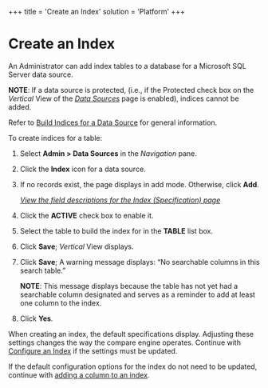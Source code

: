 +++
title = 'Create an Index'
solution = 'Platform'
+++

# Create an Index

An Administrator can add index tables to a database for a Microsoft SQL
Server data source.

**NOTE**: If a data source is protected, (i.e., if the Protected check
box on the *Vertical* View of the *[Data
Sources](../Page_Desc/Data_Sources_HSysAdmi.htm)* page is enabled),
indices cannot be added.

Refer to [Build Indices for a Data
Source](Build%20Indices%20for%20a%20Data%20Source%20for%20Search%20and%20Duplicate%20Detection.htm)
for general information.

To create indices for a table:

1.  Select **Admin \> Data Sources** in the *Navigation* pane.

2.  Click the **Index** icon for a data source.

3.  If no records exist, the page displays in add mode. Otherwise, click
    **Add**.
    
    *[View the field descriptions for the Index (Specification)
    page](../Page_Desc/Index%20Specification%20H.htm)*

4.  Click the **ACTIVE** check box to enable it.

5.  Select the table to build the index for in the **TABLE** list box.

6.  Click **Save**; *Vertical* View displays.

7.  Click **Save**; A warning message displays: “No searchable columns
    in this search table.”
    
    **NOTE**: This message displays because the table has not yet had a
    searchable column designated and serves as a reminder to add at
    least one column to the index.

8.  Click **Yes**.

When creating an index, the default specifications display. Adjusting
these settings changes the way the compare engine operates. Continue
with [Configure an Index](Configure%20an%20Index.htm) if the settings
must be updated.

If the default configuration options for the index do not need to be
updated, continue with [adding a column to an
index](Add%20a%20Column%20to%20an%20Index.htm).
